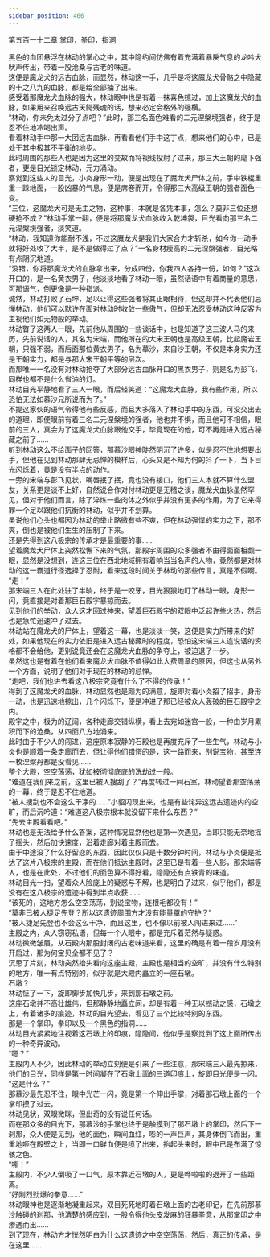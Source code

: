 ```yaml
---
sidebar_position: 466
---
```

 第五百一十二章 掌印，拳印，指洞


黑色的血团悬浮在林动的掌心之中，其中隐约间仿佛有着充满着暴戾气息的龙吟犬吠声传出，带着一股沧桑与古老的味道。  
这便是魔龙犬的远古血脉，而显然，林动这一手，几乎是将这魔龙犬骨骼之中隐藏的十之八九的血脉，都是给全部抽了出来。  
感受着那魔龙犬血脉的强大，林动眼中也是有着一抹喜色掠过，加上这魔龙犬的血脉，如果用来召唤远古天鳄残魂的话，想来必定会格外的强横。  
“林动，你未免太过分了点吧？”此时，那三名面色难看的二元涅槃境强者，终于是忍不住地冷喝出声。  
看着林动手中那一大团远古血脉，再看看他们手中这丁点，想来他们的心中，已是处于其中极其不平衡的地步。  
此时周围的那些人也是因为这里的变故而将视线投射了过来，那三大王朝的麾下强者，更是目光锁定林动，元力涌动。  
察觉到这些人的目光，小炎身形一动，便是出现在了魔龙犬尸体之前，手中铁棍重重一跺地面，一股凶暴的气息，便是席卷而开，令得那三大高级王朝的强者面色一变。  
“三位，这魔龙犬可是无主之物，这种事，本就是各凭本事，怎么？莫非三位还想硬抢不成？”林动手掌一翻，便是将那魔龙犬血脉收入乾坤袋，目光看向那三名二元涅槃境强者，淡笑道。  
“林动，我知道你能耐不浅，不过这魔龙犬是我们大家合力才斩杀，如今你一动手就将好处收了大半，是不是做得过了点？”一名身材瘦高的二元涅槃强者，目光略有点阴沉地道。  
“没错，你将那魔龙犬的血脉拿出来，分成四份，你我四人各持一份，如何？”这次开口的，是一名黄衣男子，他淡淡地看了林动一眼，虽然话语中有着商量的意思，可那语气，倒更像是一种指派。  
诚然，林动打败了石坤，足以让得这些强者将其正眼相待，但这却并不代表他们忌惮林动，他们可以默许在面对林动时收敛一些傲气，但却无法忍受林动这种反客为主视他们如无物般的举动。  
林动瞥了这两人一眼，先前他从周围的一些谈话中，也是知道了这三波人马的来历，先前说话的人，其名为宋端，而他所在的大宋王朝也是高级王朝，比起魔岩王朝，只强不弱，而后面那位黄衣男子，名为摹沙，来自沙王朝，不仅是本身实力还是王朝实力，都是与那大宋王朝平等的层次。  
而那唯一一名没有对林动抢夺了大部分远古血脉开口的黑衣男子，则是名为彭飞，同样也都不是什么省油的灯。  
林动目光平静地看了三人一眼，而后轻笑道：“这魔龙犬血脉，我有些作用，所以恐怕无法如慕沙兄所说而为了。”  
不提这家伙的语气令得他有些反感，而且大多落入了林动手中的东西，可没交出去的道理，即便眼前有着三名二元涅槃境的强者，他也并不惧，而且他可不相信，眼前的三人，真会为了这魔龙犬血脉跟他交手，毕竟现在的他，可不再是进入远古秘藏之前了……  
听到林动这么不给面子的回答，那慕沙眼神陡然阴沉了许多，似是忍不住地想要出手，但他在见到林动那肆无忌惮的模样后，心头又是不知为何的抖了一下，当下目光闪烁着，竟是没有半点的动作。  
一旁的宋端与彭飞见状，嘴唇抿了抿，竟也没有接口，他们三人本就不算什么盟友，关系更是谈不上好，自然说合作对付林动更是无稽之谈，魔龙犬血脉虽然罕见，但对于他们而言，除了淬炼一些肉体之外似乎并没有更多的作用，为了它来得罪一个足以跟他们抗衡的林动，似乎并不划算。  
虽说他们心头也都因为林动的举止略微有些不爽，但在林动强悍的实力之下，那不爽，倒也是被他们生生的压制了下来。  
还是先得到这八极宗的传承才是最重要的事……  
望着魔龙犬尸体上突然松懈下来的气氛，那殿宇周围的众多强者不由得面面相觑一眼，显然是没想到，连这三位在西北地域拥有着响当当名声的人物，竟然都是对林动的这一霸道行径选择了忍耐，看来这段时间关于林动的那些传言，真是不假啊。  
“走！”  
那宋端三人在此处驻了半晌，终于是一咬牙，目光狠狠地盯了林动一眼，身形一闪，竟直接是对着那巨石殿宇暴掠而去。  
见到他们的举动，众人这才回过神来，望着巨石殿宇的双眼中泛起许些火热，然后也是急忙迅速冲了过去。  
林动站在魔龙犬的尸体上，望着这一幕，也是淡淡一笑，这便是实力所带来的好处，如果他现在的实力依旧是进入远古秘藏时的程度，恐怕这宋端三人连说话的资格都不会给他，更别说竟还会在这魔龙犬血脉的争夺上，被迫退了一步。  
虽然这也是有着在他们看来魔龙犬血脉不值得如此大费周章的原因，但这也从另外一个方面，说明了他们对于现在的林动的忌惮。  
“走吧，我们也进去看这八极宗究竟有什么了不得的传承！”  
得到了这魔龙犬的血脉，林动显然也是颇为的满意，旋即对着小炎招了招手，身形一动，也是迅速地掠出，几个闪烁下，便是冲进了那已经被众人轰破的巨石殿宇之内。  
殿宇之中，极为的辽阔，各种走廊交错纵横，看上去宛如迷宫一般，一种由岁月累积而下的沧桑，从四面八方地涌来。  
此时由于不少人的闯进，这座原本寂静的石殿也是再度充斥了一些生气，林动与小炎也是顺着一条走廊而去，但让得他们错愕的是，这一路而来，别说宝物，甚至连一枚涅槃丹都是没看见……  
整个大殿，空空荡荡，犹如被彻彻底底的洗劫过一般。  
“难道在我们来之前，这里已被人搜刮了？”再度转过一间石室，林动望着那空荡荡的一幕，终于是忍不住地道。  
“被人搜刮也不会这么干净的……”小貂闪现出来，也是有些诧异这远古遗迹内的空旷，而后沉吟道：“难道这八极宗根本就没留下来什么东西？”  
“先去主殿看看吧。”  
林动也是无法给予什么答案，这种情况显然他也是第一次遇见，当即只能无奈地摇了摇头，然后加快速度，沿着走廊对着主殿而去。  
由于中途没了什么好留恋的东西，因此仅仅只是十数分钟时间，林动与小炎便是抵达了这片八极宗的主殿，而在他们抵达主殿时，这里已是有着一些人影，那宋端等人，也是在此处，不过他们的面色算不得好看，隐隐还有点铁青的味道。  
林动目光一扫，望着众人脸庞上的疑惑与不解，也是明白了过来，似乎他们，都是没有在这八极宗的遗迹中得到半点收获……  
“该死的，这地方怎么空空荡荡，别说宝物，连根毛都没有！”  
“莫非已被人捷足先登？所以这遗迹周围方才没有能量罩的守护？”  
“被人捷足先登也不会这么干净，而且这里，也不像以前被人闯进来过……”  
主殿之内，众人窃窃私语，但每一个人眼中，都是充斥着茫然与疑惑。  
林动微微皱眉，从石殿内那股封闭的古老味道来看，这里的确是有着一段岁月没有开启过，那为何宝贝全都不见了？  
沉思了片刻，林动突然抬头看向这座主殿，主殿也是相当的空旷，并没有什么特别的地方，唯一有点特别的，似乎就是大殿内矗立的一座石墩。  
石墩？  
林动怔了一下，旋即脚步加快几步，来到那石墩之前。  
这座石墩并不高壮雄伟，但那静静地矗立间，却是有着一种无以撼动之感，石墩之上，有着诸多的痕迹，林动的目光望去，看见了三个比较特别的东西。  
那是一个掌印，拳印以及一个黑色的指洞……  
林动目光紧紧地注视着这石墩上的印痕，隐隐间，他似乎是察觉到了这上面所传出的一种奇异波动。  
“嗯？”  
主殿内人不少，因此林动的举动立刻便是引来了一些注意，那宋端三人最先掠来，他们的目光，同样是第一时间凝在了石墩上面的三道印痕上，旋即目光便是一闪。  
“这是什么？”  
那慕沙最先忍不住，眼中光芒一闪，竟是第一个伸出手掌，对着那石墩上面的一个掌印摸了过去。  
林动见状，双眼微眯，但出奇的没有说任何话。  
而在那众多的目光下，那慕沙的手掌也终于是触摸到了那石墩上的掌印，然后下一刹那，众人便是见到，他的面色，瞬间血红，嘭的一声巨声，其身体倒飞而出，重重地咂在殿壁之上，当即一口鲜血便是喷了出来，抬起头来时，眼中已是布满了惊骇之色。  
“嘶！”  
主殿内，不少人倒吸了一口气，原本靠近石墩的人，更是哗啦啦的退开了一些距离。  
“好刚烈劲爆的拳意……”  
林动眼神也是逐渐地凝重起来，双目死死地盯着石墩上面的古老印记，在先前那慕沙触碰的刹那，他清楚的感应到，一股令得他头皮发麻的狂暴拳意，从那掌印之中渗透而出……  
到了现在，林动方才恍然明白为什么这遗迹之中空空荡荡，然后，真正的传承，是在这里……  
  
  
